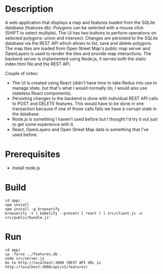 # Description
A web application that displays a map and features loaded from the SQLite database (features.db). Polygons can be selected with a mouse click (SHIFT to select multiple). The UI has two buttons to perform operations on selected polygons: union and intersect. Changes are persisted to the SQLite database via the REST API which allows to list, save and delete polygons. The map tiles are loaded from Open Street Map's public map server and OpenLayers is used to render the tiles and provide map interactions. The backend server is implemented using Node.js, it serves both the static index.html file and the REST API.

Couple of notes:
- The UI is created using React (didn't have time to take Redux into use to manage state, but that's what I would normally do, I would also use stateless React components).
- Persisting changes to the backend is done with individual REST API calls to POST and DELETE features. This would have to be done in one transaction because if one of those calls fails we have a corrupt state in the database.
- Node.js is something I haven't used before but I thought I'd try it out just to get some experience with it.
- React, OpenLayers and Open Street Map data is something that I've used before.

# Prerequisites
- Install node.js

# Build
```
cd app/
npm install
npm install -g browserify
browserify -t [ babelify --presets [ react ] ] src/client.js -o src/public/bundle.js'
```

# Run
```
cd app/
cp -force ../features.db .
node src/server.js
Go to http://localhost:3000 (REST API URL is http://localhost:3000/api/v1/features)
```
